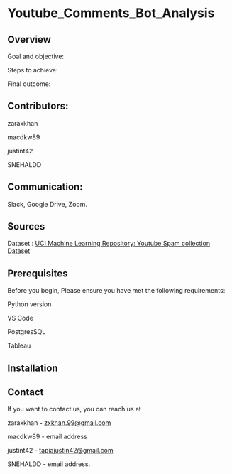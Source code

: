 # Youtube_Comments_Bot_Analysis

## Overview

Goal and objective:

Steps to achieve:

Final outcome:

## Contributors: 
 zaraxkhan 

 macdkw89

 justint42

 SNEHALDD

## Communication:

 Slack, Google Drive, Zoom.

## Sources

Dataset : [UCI Machine Learning Repository: Youtube Spam collection Dataset](https://archive.ics.uci.edu/ml/datasets/YouTube+Spam+Collection)

## Prerequisites

Before you begin, Please ensure you have met the following requirements:

Python version

VS Code 

PostgresSQL

Tableau


## Installation


## Contact 
If you want to contact us, you can reach us at

 zaraxkhan - [zxkhan.99@gmail.com](mailto:zxkhan.99@gmail.com)

 macdkw89 - email address

 justint42 - [tapiajustin42@gmail.com](mailto:tapiajustin42@gmail.com)

 SNEHALDD - email address.

 

